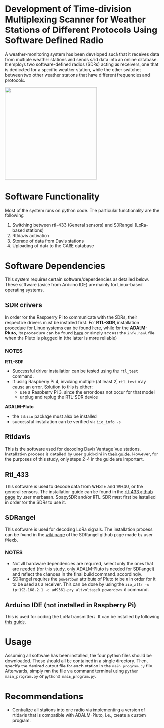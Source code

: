 # Development of Time-division Multiplexing Scanner for Weather Stations of Different Protocols Using Software Defined Radio
A weather-monitoring system has been developed such that it receives data from multiple weather stations and sends said data into an online database. It employs two software-defined radios (SDRs) acting as receivers, one that is dedicated for a specific weather station, while the other switches between two other weather stations that have different frequencies and protocols.

<img src="https://github.com/user-attachments/assets/933e7a29-1867-42ee-9f0f-0489bac95514" height="300">

# Software Functionality
Most of the system runs on python code. The particular functionality are the following:
1. Switching between rtl-433 (General sensors) and SDRangel (LoRa-based stations)
2. Rtldavis activation
3. Storage of data from Davis stations
4. Uploading of data to the CARE database

# Software Dependencies
This system requires certain software/dependencies as detailed below. These software (aside from Arduino IDE) are mainly for Linux-based operating systems.

## SDR drivers
In order for the Raspberry Pi to communicate with the SDRs, their respective drivers must be installed first. For **RTL-SDR**, installation procedure for Linux systems can be found [here](https://www.rtl-sdr.com/v4/), while for the **ADALM-Pluto**, its procedure can be found [here](https://wiki.analog.com/university/tools/pluto/drivers/linux) or simply access the `info.html` file when the Pluto is plugged in (the latter is more reliable).

### NOTES

**RTL-SDR**
- Successful driver installation can be tested using the `rtl_test` command.
- If using Raspberry Pi 4, invoking multiple (at least 2) `rtl_test` may cause an error. Solution to this is either:
  -   use a Raspberry Pi 3, since the error does not occur for that model
  -   unplug and replug the RTL-SDR device

**ADALM-Pluto**
- the `libiio` package must also be installed
- successful installation can be verified via `iio_info -s`
## Rtldavis
This is the software used for decoding Davis Vantage Vue stations. Installation process is detailed by user guidocini in [their guide](https://www.instructables.com/Davis-Van-ISS-Weather-Station-With-Raspbe/). However, for the purposes of this study, only steps 2-4 in the guide are important.
## Rtl_433
This software is used to decode data from WH31E and WH40, or the general sensors. The installation guide can be found in the [rtl-433 github page](https://github.com/merbanan/rtl_433/blob/master/docs/BUILDING.md) by user merbanan. SoapySDR and/or RTL-SDR must first be installed in order for the SDRs to use it.
## SDRangel
This software is used for decoding LoRa signals. The installation process can be found in the [wiki page](https://github.com/f4exb/sdrangel/wiki/Compile-from-source-in-Linux) of the SDRangel github page made by user f4exb.

### NOTES
- Not all hardware dependencies are required, select only the ones that are needed (for this study, only ADALM-Pluto is needed for SDRangel) and reflect the changes in the final build command, accordingly.
- SDRangel requires the `powerdown` attribute of Pluto to be `0` in order for it to be used as a receiver. This can be done by using the `iio_attr -u ip:192.168.2.1 -c ad9361-phy altvoltage0 powerdown 0` command.
## Arduino IDE (not installed in Raspberry Pi)
This is used for coding the LoRa transmitters. It can be installed by following [this guide](https://docs.arduino.cc/software/ide-v1/tutorials/Windows/).

# Usage
Assuming all software has been installed, the four python files should be downloaded. These should all be contained in a single directory. Then, specify the desired output file for each station in the `main_program.py` file. Afterwards, simply run the file via command terminal using `python main_program.py` or `python3 main_program.py`.

# Recommendations
- Centralize all stations into one radio via implementing a version of rtldavis that is compatible with ADALM-Pluto, i.e., create a custom program.

